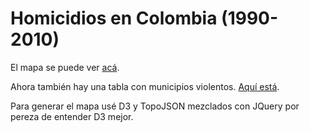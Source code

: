 # Homicidios en Colombia (1990-2010) 

El mapa se puede ver [acá](http://finiterank.github.io/homicidios).

Ahora también hay una tabla con municipios violentos. [Aquí está](http://finiterank.github.io/homicidios/tablas.html).

Para generar el mapa usé D3 y TopoJSON mezclados con JQuery por pereza de entender D3 mejor. 
